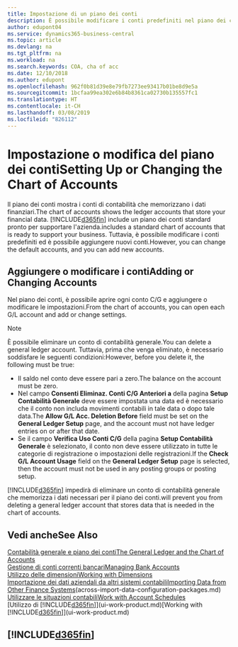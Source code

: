 ```yaml
---
title: Impostazione di un piano dei conti
description: È possibile modificare i conti predefiniti nel piano dei conti ed è possibile aggiungere nuovi conti.
author: edupont04
ms.service: dynamics365-business-central
ms.topic: article
ms.devlang: na
ms.tgt_pltfrm: na
ms.workload: na
ms.search.keywords: COA, cha of acc
ms.date: 12/10/2018
ms.author: edupont
ms.openlocfilehash: 962f0b81d39e8e79fb7273ee93417b01be8d9e5a
ms.sourcegitcommit: 1bcfaa99ea302e6b84b8361ca02730b135557fc1
ms.translationtype: HT
ms.contentlocale: it-CH
ms.lasthandoff: 03/08/2019
ms.locfileid: "826112"
---
```

# <a name="setting-up-or-changing-the-chart-of-accounts"></a><span data-ttu-id="806d9-103">Impostazione o modifica del piano dei conti</span><span class="sxs-lookup"><span data-stu-id="806d9-103">Setting Up or Changing the Chart of Accounts</span></span>
<span data-ttu-id="806d9-104">Il piano dei conti mostra i conti di contabilità che memorizzano i dati finanziari.</span><span class="sxs-lookup"><span data-stu-id="806d9-104">The chart of accounts shows the ledger accounts that store your financial data.</span></span> [!INCLUDE[d365fin](includes/d365fin_md.md)] <span data-ttu-id="806d9-105">include un piano dei conti standard pronto per supportare l'azienda.</span><span class="sxs-lookup"><span data-stu-id="806d9-105">includes a standard chart of accounts that is ready to support your business.</span></span>
<span data-ttu-id="806d9-106">Tuttavia, è possibile modificare i conti predefiniti ed è possibile aggiungere nuovi conti.</span><span class="sxs-lookup"><span data-stu-id="806d9-106">However, you can change the default accounts, and you can add new accounts.</span></span>  

## <a name="adding-or-changing-accounts"></a><span data-ttu-id="806d9-107">Aggiungere o modificare i conti</span><span class="sxs-lookup"><span data-stu-id="806d9-107">Adding or Changing Accounts</span></span>
<span data-ttu-id="806d9-108">Nel piano dei conti, è possibile aprire ogni conto C/G e aggiungere o modificare le impostazioni.</span><span class="sxs-lookup"><span data-stu-id="806d9-108">From the chart of accounts, you can open each G/L account and add or change settings.</span></span>

> [!NOTE]  
>   <span data-ttu-id="806d9-109">È possibile eliminare un conto di contabilità generale.</span><span class="sxs-lookup"><span data-stu-id="806d9-109">You can delete a general ledger account.</span></span> <span data-ttu-id="806d9-110">Tuttavia, prima che venga eliminato, è necessario soddisfare le seguenti condizioni:</span><span class="sxs-lookup"><span data-stu-id="806d9-110">However, before you delete it, the following must be true:</span></span>  
>  
>   * <span data-ttu-id="806d9-111">Il saldo nel conto deve essere pari a zero.</span><span class="sxs-lookup"><span data-stu-id="806d9-111">The balance on the account must be zero.</span></span>  
>   * <span data-ttu-id="806d9-112">Nel campo **Consenti Eliminaz. Conti C/G Anteriori a** della pagina **Setup Contabilità Generale** deve essere impostata una data ed è necessario che il conto non includa movimenti contabili in tale data o dopo tale data.</span><span class="sxs-lookup"><span data-stu-id="806d9-112">The **Allow G/L Acc. Deletion Before** field must be set on the **General Ledger Setup** page, and the account must not have ledger entries on or after that date.</span></span>  
>   * <span data-ttu-id="806d9-113">Se il campo **Verifica Uso Conti C/G** della pagina **Setup Contabilità Generale** è selezionato, il conto non deve essere utilizzato in tutte le categorie di registrazione o impostazioni delle registrazioni.</span><span class="sxs-lookup"><span data-stu-id="806d9-113">If the **Check G/L Account Usage** field on the **General Ledger Setup** page is selected, then the account must not be used in any posting groups or posting setup.</span></span>  

[!INCLUDE[d365fin](includes/d365fin_md.md)] <span data-ttu-id="806d9-114">impedirà di eliminare un conto di contabilità generale che memorizza i dati necessari per il piano dei conti.</span><span class="sxs-lookup"><span data-stu-id="806d9-114">will prevent you from deleting a general ledger account that stores data that is needed in the chart of accounts.</span></span>  

## <a name="see-also"></a><span data-ttu-id="806d9-115">Vedi anche</span><span class="sxs-lookup"><span data-stu-id="806d9-115">See Also</span></span>
[<span data-ttu-id="806d9-116">Contabilità generale e piano dei conti</span><span class="sxs-lookup"><span data-stu-id="806d9-116">The General Ledger and the Chart of Accounts</span></span>](finance-general-ledger.md)  
[<span data-ttu-id="806d9-117">Gestione di conti correnti bancari</span><span class="sxs-lookup"><span data-stu-id="806d9-117">Managing Bank Accounts</span></span>](bank-manage-bank-accounts.md)  
[<span data-ttu-id="806d9-118">Utilizzo delle dimensioni</span><span class="sxs-lookup"><span data-stu-id="806d9-118">Working with Dimensions</span></span>](finance-dimensions.md)  
<span data-ttu-id="806d9-119">[Importazione dei dati aziendali da altri sistemi contabili](across-import-data-configuration-packages.md)</span><span class="sxs-lookup"><span data-stu-id="806d9-119">[Importing Data from Other Finance Systems](across-import-data-configuration-packages.md)(across-import-data-configuration-packages.md)</span></span>  
[<span data-ttu-id="806d9-120">Utilizzare le situazioni contabili</span><span class="sxs-lookup"><span data-stu-id="806d9-120">Work with Account Schedules</span></span>](bi-how-work-account-schedule.md)  
<span data-ttu-id="806d9-121">[Utilizzo di [!INCLUDE[d365fin](includes/d365fin_md.md)]](ui-work-product.md)</span><span class="sxs-lookup"><span data-stu-id="806d9-121">[Working with [!INCLUDE[d365fin](includes/d365fin_md.md)]](ui-work-product.md)</span></span>  

## [!INCLUDE[d365fin](includes/free_trial_md.md)]
